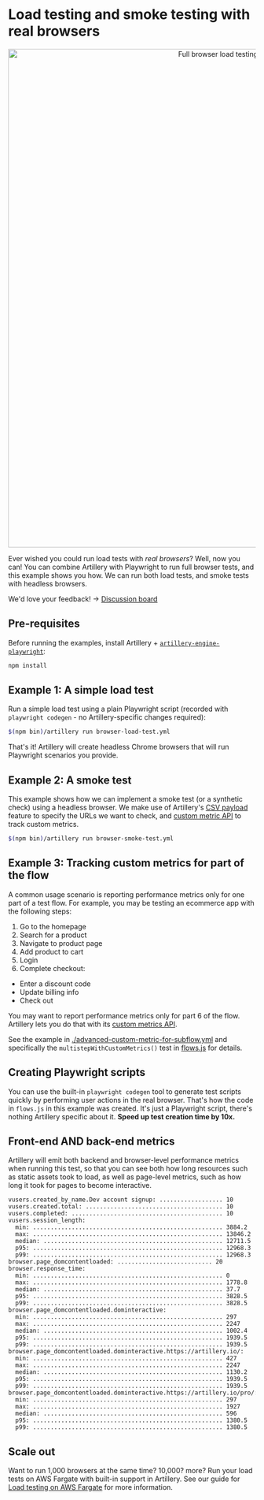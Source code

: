 # Load testing and smoke testing with real browsers

<p align="center">
  <img src="./repo-header.png" alt="Full browser load testing with Artillery + Playwright" width="1012">
</p>

Ever wished you could run load tests with *real browsers*? Well, now you can! You can combine Artillery with Playwright to run full browser tests, and this example shows you how. We can run both load tests, and smoke tests with headless browsers.

We'd love your feedback! -> [Discussion board](https://github.com/artilleryio/artillery/discussions)

## Pre-requisites

Before running the examples, install Artillery + [`artillery-engine-playwright`](https://github.com/artilleryio/artillery-engine-playwright):

```sh
npm install
```

## Example 1: A simple load test

Run a simple load test using a plain Playwright script (recorded with `playwright codegen` - no Artillery-specific changes required):

```sh
$(npm bin)/artillery run browser-load-test.yml
```

That's it! Artillery will create headless Chrome browsers that will run Playwright scenarios you provide.

## Example 2: A smoke test

This example shows how we can implement a smoke test (or a synthetic check) using a headless browser. We make use of Artillery's [CSV payload](https://artillery.io/docs/guides/guides/test-script-reference.html#Payload-files) feature to specify the URLs we want to check, and [custom metric API](https://artillery.io/docs/guides/guides/extending.html#Tracking-custom-metrics) to track custom metrics.

```sh
$(npm bin)/artillery run browser-smoke-test.yml
```

## Example 3: Tracking custom metrics for part of the flow

A common usage scenario is reporting performance metrics only for one part of a test flow. For example, you may be testing an ecommerce app with the following steps:

1. Go to the homepage
2. Search for a product
3. Navigate to product page
4. Add product to cart
5. Login
6. Complete checkout:
  - Enter a discount code
  - Update billing info
  - Check out

You may want to report performance metrics only for part 6 of the flow. Artillery lets you do that with its [custom metrics API](https://www.artillery.io/docs/guides/guides/extension-apis#tracking-custom-metrics).

See the example in [./advanced-custom-metric-for-subflow.yml](./advanced-custom-metric-for-subflow.yml) and specifically the `multistepWithCustomMetrics()` test in [flows.js](./flows.js) for details.


## Creating Playwright scripts

You can use the built-in `playwright codegen` tool to generate test scripts quickly by performing user actions in the real browser. That's how the code in `flows.js` in this example was created. It's just a Playwright script, there's nothing Artillery specific about it. **Speed up test creation time by 10x.**

## Front-end AND back-end metrics

Artillery will emit both backend and browser-level performance metrics when running this test, so that you can see both how long resources such as static assets took to load, as well as page-level metrics, such as how long it took for pages to become interactive.

```
vusers.created_by_name.Dev account signup: .................. 10
vusers.created.total: ....................................... 10
vusers.completed: ........................................... 10
vusers.session_length:
  min: ...................................................... 3884.2
  max: ...................................................... 13846.2
  median: ................................................... 12711.5
  p95: ...................................................... 12968.3
  p99: ...................................................... 12968.3
browser.page_domcontentloaded: ........................... 20
browser.response_time:
  min: ...................................................... 0
  max: ...................................................... 1778.8
  median: ................................................... 37.7
  p95: ...................................................... 3828.5
  p99: ...................................................... 3828.5
browser.page_domcontentloaded.dominteractive:
  min: ...................................................... 297
  max: ...................................................... 2247
  median: ................................................... 1002.4
  p95: ...................................................... 1939.5
  p99: ...................................................... 1939.5
browser.page_domcontentloaded.dominteractive.https://artillery.io/:
  min: ...................................................... 427
  max: ...................................................... 2247
  median: ................................................... 1130.2
  p95: ...................................................... 1939.5
  p99: ...................................................... 1939.5
browser.page_domcontentloaded.dominteractive.https://artillery.io/pro/:
  min: ...................................................... 297
  max: ...................................................... 1927
  median: ................................................... 596
  p95: ...................................................... 1380.5
  p99: ...................................................... 1380.5
```

## Scale out

Want to run 1,000 browsers at the same time? 10,000? more? Run your load tests on AWS Fargate with built-in support in Artillery. See our guide for [Load testing on AWS Fargate](https://www.artillery.io/docs/load-testing-at-scale/aws-fargate) for more information.

